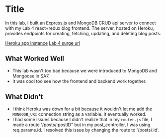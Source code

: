 # Title

In this lab, I built an Express.js and MongoDB CRUD api server to connect with my Lab 4 react+redux blog frontend. The server, hosted on Heroku, provides endpoints for creating, fetching, updating, and deleting blog posts. 

[Heroku app instance](https://sykesblog.herokuapp.com/)
[Lab 4 surge url](http://chrissykes-cs52-lab4.surge.sh/)

## What Worked Well
- This lab wasn't too bad because we were introduced to MongoDB and Mongoose in SA7.
- It was cool too see how the frontend and backend work together. 

## What Didn't
- I think Heroku was down for a bit because it wouldn't let me add the `MONGODB_URI` connection string as a variable. It eventually worked.
- I had some issues because I didn't realize that in my `router.js` file, I made a route '/posts/:postID" but in my post_controller, I was using req.params.id. I resolved this issue by changing the route to '/posts/:id'.



